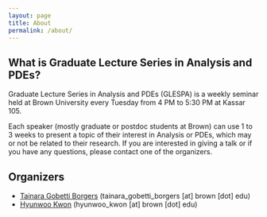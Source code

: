 ```yaml
---
layout: page
title: About
permalink: /about/
---
```


## What is Graduate Lecture Series in Analysis and PDEs?

Graduate Lecture Series in Analysis and PDEs (GLESPA) is a weekly seminar held at Brown University every Tuesday from 4 PM to 5:30 PM at Kassar 105. 

Each speaker (mostly graduate or postdoc students at Brown) can use 1 to 3 weeks to present a topic of their interest in Analysis or PDEs, which may or not be related to their research. If you are interested in giving a talk or if you have any questions, please contact one of the organizers.

## Organizers

- [Tainara Gobetti Borgers](https://sites.google.com/brown.edu/tainaraborgeswebpage/home) (tainara_gobetti_borgers [at] brown [dot] edu)
- [Hyunwoo Kwon](https://willkwon-math.github.io) (hyunwoo_kwon [at] brown [dot] edu)



